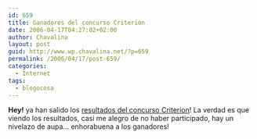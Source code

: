 ```yaml
---
id: 659
title: Ganadores del concurso Criterion
date: 2006-04-17T04:27:02+02:00
author: Chavalina
layout: post
guid: http://www.wp.chavalina.net/?p=659
permalink: /2006/04/17/post-659/
categories:
  - Internet
tags:
  - blogocosa
---
```

**Hey!** ya han salido los <a href="http://www.criteriondg.info/wordpress/resultados-concurso-criterion/" target="_blank">resultados del concurso Criterion</a>! La verdad es que viendo los resultados, casi me alegro de no haber participado, hay un nivelazo de aupa… enhorabuena a los ganadores!